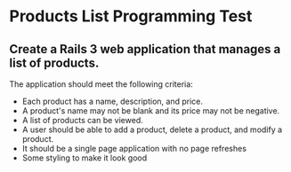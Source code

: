 # Products List Programming Test

## Create a Rails 3 web application that manages a list of products.

The application should meet the following criteria:

- Each product has a name, description, and price.
- A product's name may not be blank and its price may not be negative.
- A list of products can be viewed.
- A user should be able to add a product, delete a product, and modify a product.
- It should be a single page application with no page refreshes
- Some styling to make it look good
